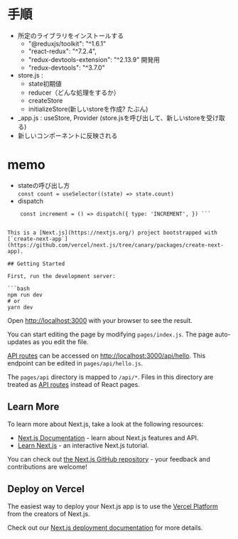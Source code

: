 # 手順
- 所定のライブラリをインストールする
    - "@reduxjs/toolkit": "^1.6.1"
    - "react-redux": "^7.2.4",
    - "redux-devtools-extension": "^2.13.9" 開発用
    - "redux-devtools": "^3.7.0"
- store.js : 
    - state初期値
    - reducer（どんな処理をするか）
    - createStore
    - initializeStore(新しいstoreを作成? たぶん)
- _app.js : useStore, Provider (store.jsを呼び出して、新しいstoreを受け取る)
- 新しいコンポーネントに反映される

# memo
- stateの呼び出し方  
`const count = useSelector((state) => state.count)`
- dispatch  
``` const dispatch = useDispatch()
    const increment = () => dispatch({ type: 'INCREMENT', }) ```  


This is a [Next.js](https://nextjs.org/) project bootstrapped with [`create-next-app`](https://github.com/vercel/next.js/tree/canary/packages/create-next-app).

## Getting Started

First, run the development server:

```bash
npm run dev
# or
yarn dev    
```

Open [http://localhost:3000](http://localhost:3000) with your browser to see the result.

You can start editing the page by modifying `pages/index.js`. The page auto-updates as you edit the file.

[API routes](https://nextjs.org/docs/api-routes/introduction) can be accessed on [http://localhost:3000/api/hello](http://localhost:3000/api/hello). This endpoint can be edited in `pages/api/hello.js`.

The `pages/api` directory is mapped to `/api/*`. Files in this directory are treated as [API routes](https://nextjs.org/docs/api-routes/introduction) instead of React pages.

## Learn More

To learn more about Next.js, take a look at the following resources:

- [Next.js Documentation](https://nextjs.org/docs) - learn about Next.js features and API.
- [Learn Next.js](https://nextjs.org/learn) - an interactive Next.js tutorial.

You can check out [the Next.js GitHub repository](https://github.com/vercel/next.js/) - your feedback and contributions are welcome!

## Deploy on Vercel

The easiest way to deploy your Next.js app is to use the [Vercel Platform](https://vercel.com/new?utm_medium=default-template&filter=next.js&utm_source=create-next-app&utm_campaign=create-next-app-readme) from the creators of Next.js.

Check out our [Next.js deployment documentation](https://nextjs.org/docs/deployment) for more details.
